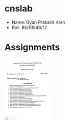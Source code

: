 # cnslab

- Name: Gyan Prakash Karn
- Roll: BE/10546/17

# Assignments
<img src="./assignments.jpg" alt="assignments" width="30%"/>